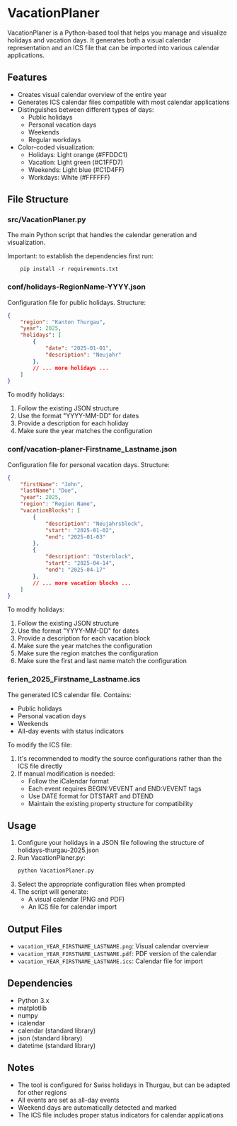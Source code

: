 # VacationPlaner

VacationPlaner is a Python-based tool that helps you manage and visualize holidays and vacation days. It generates both a visual calendar representation and an ICS file that can be imported into various calendar applications.

## Features

- Creates visual calendar overview of the entire year
- Generates ICS calendar files compatible with most calendar applications
- Distinguishes between different types of days:
  - Public holidays
  - Personal vacation days
  - Weekends
  - Regular workdays
- Color-coded visualization:
  - Holidays: Light orange (#FFDDC1)
  - Vacation: Light green (#C1FFD7)
  - Weekends: Light blue (#C1D4FF)
  - Workdays: White (#FFFFFF)

## File Structure

### src/VacationPlaner.py
The main Python script that handles the calendar generation and visualization.

Important: to establish the dependencies first run:
```
    pip install -r requirements.txt
```

### conf/holidays-RegionName-YYYY.json
Configuration file for public holidays. Structure:
```json
{
    "region": "Kanton Thurgau",
    "year": 2025,
    "holidays": [
        {
            "date": "2025-01-01",
            "description": "Neujahr"
        },
        // ... more holidays ...
    ]
}
```

To modify holidays:
1. Follow the existing JSON structure
2. Use the format "YYYY-MM-DD" for dates
3. Provide a description for each holiday
4. Make sure the year matches the configuration

### conf/vacation-planer-Firstname_Lastname.json
Configuration file for personal vacation days. Structure:
```json
{
    "firstName": "John",
    "lastName": "Doe",
    "year": 2025,
    "region": "Region Name",
    "vacationBlocks": [
        {
            "description": "Neujahrsblock",
            "start": "2025-01-02",
            "end": "2025-01-03"
        },
        {
            "description": "Osterblock",
            "start": "2025-04-14",
            "end": "2025-04-17"
        },
        // ... more vacation blocks ...
    ]
}
```
To modify holidays:
1. Follow the existing JSON structure
2. Use the format "YYYY-MM-DD" for dates
3. Provide a description for each vacation block
4. Make sure the year matches the configuration
5. Make sure the region matches the configuration
6. Make sure the first and last name match the configuration


### ferien_2025_Firstname_Lastname.ics
The generated ICS calendar file. Contains:
- Public holidays
- Personal vacation days
- Weekends
- All-day events with status indicators

To modify the ICS file:
1. It's recommended to modify the source configurations rather than the ICS file directly
2. If manual modification is needed:
   - Follow the iCalendar format
   - Each event requires BEGIN:VEVENT and END:VEVENT tags
   - Use DATE format for DTSTART and DTEND
   - Maintain the existing property structure for compatibility

## Usage

1. Configure your holidays in a JSON file following the structure of holidays-thurgau-2025.json
2. Run VacationPlaner.py:
   ```bash
   python VacationPlaner.py
   ```
3. Select the appropriate configuration files when prompted
4. The script will generate:
   - A visual calendar (PNG and PDF)
   - An ICS file for calendar import

## Output Files

- `vacation_YEAR_FIRSTNAME_LASTNAME.png`: Visual calendar overview
- `vacation_YEAR_FIRSTNAME_LASTNAME.pdf`: PDF version of the calendar
- `vacation_YEAR_FIRSTNAME_LASTNAME.ics`: Calendar file for import

## Dependencies

- Python 3.x
- matplotlib
- numpy
- icalendar
- calendar (standard library)
- json (standard library)
- datetime (standard library)

## Notes

- The tool is configured for Swiss holidays in Thurgau, but can be adapted for other regions
- All events are set as all-day events
- Weekend days are automatically detected and marked
- The ICS file includes proper status indicators for calendar applications